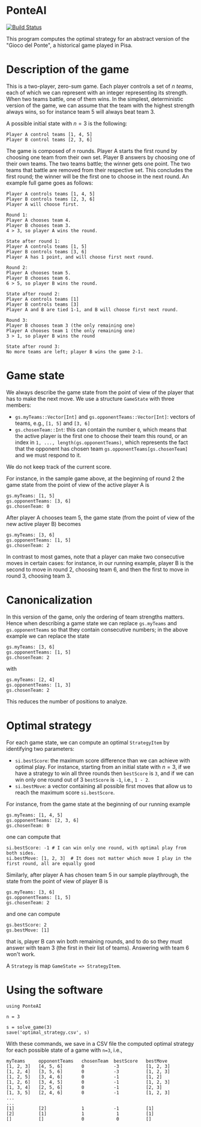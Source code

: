 # PonteAI

[![Build Status](https://github.com/fph/PonteAI.jl/actions/workflows/CI.yml/badge.svg?branch=main)](https://github.com/fph/PonteAI.jl/actions/workflows/CI.yml?query=branch%3Amain)

This program computes the optimal strategy for an abstract version of the "Gioco del Ponte", a historical game played in Pisa.

# Description of the game

This is a two-player, zero-sum game. Each player controls a set of $n$ *teams*, each of which we can represent with an integer representing its strength. When two teams battle, one of them wins. In the simplest, deterministic version of the game, we can assume that the team with the highest strength always wins, so for instance team 5 will always beat team 3.

A possible initial state with $n=3$ is the following:
```
Player A control teams [1, 4, 5]
Player B control teams [2, 3, 6]
```
The game is composed of $n$ rounds. Player A starts the first round by choosing one team from their own set. Player B answers by choosing one of their own teams. The two teams battle; the winner gets one point. The two teams that battle are removed from their respective set. This concludes the first round; the winner will be the first one to choose in the next round. An example full game goes as follows:

```
Player A controls teams [1, 4, 5]
Player B controls teams [2, 3, 6]
Player A will choose first.

Round 1:
Player A chooses team 4.
Player B chooses team 3.
4 > 3, so player A wins the round.

State after round 1:
Player A controls teams [1, 5]
Player B controls teams [3, 6]
Player A has 1 point, and will choose first next round.

Round 2:
Player A chooses team 5.
Player B chooses team 6.
6 > 5, so player B wins the round.

State after round 2:
Player A controls teams [1]
Player B controls teams [3]
Player A and B are tied 1-1, and B will choose first next round.

Round 3:
Player B chooses team 3 (the only remaining one)
Player A chooses team 1 (the only remaining one)
3 > 1, so player B wins the round

State after round 3:
No more teams are left; player B wins the game 2-1.
```

# Game state

We always describe the game state from the point of view of the player that has to make the next move. We use a structure `GameState` with three members:

* `gs.myTeams::Vector[Int]` and `gs.opponentTeams::Vector[Int]`: vectors of teams, e.g., `[1, 5]` and `[3, 6]`
* `gs.chosenTeam::Int`: this can contain the number `0`, which means that the active player is the first one to choose their team this round, or an index in `1, ..., length(gs.opponentTeams)`, which represents the fact that the opponent has chosen team `gs.opponentTeams[gs.chosenTeam]` and we must respond to it.

We do not keep track of the current score.

For instance, in the sample game above, at the beginning of round 2 the game state from the point of view of the active player A is
```
gs.myTeams: [1, 5]
gs.opponentTeams: [3, 6]
gs.chosenTeam: 0
```

After player A chooses team 5, the game state (from the point of view of the new active player B) becomes
```
gs.myTeams: [3, 6]
gs.opponentTeams: [1, 5]
gs.chosenTeam: 2
```

In contrast to most games, note that a player can make two consecutive moves in certain cases: for instance, in our running example, player B is the second to move in round 2, choosing team 6, and then the first to move in round 3, choosing team 3.

# Canonicalization

In this version of the game, only the ordering of team strengths matters. Hence when describing a game state we can replace `gs.myTeams` and `gs.opponentTeams` so that they contain consecutive numbers; in the above example we can replace the state
```
gs.myTeams: [3, 6]
gs.opponentTeams: [1, 5]
gs.chosenTeam: 2
```
with
```
gs.myTeams: [2, 4]
gs.opponentTeams: [1, 3]
gs.chosenTeam: 2
```
This reduces the number of positions to analyze.

# Optimal strategy

For each game state, we can compute an optimal `StrategyItem` by identifying two parameters:

* `si.bestScore`: the maximum score difference than we can achieve with optimal play. For instance, starting from an initial state with $n=3$, if we have a strategy to win all three rounds then `bestScore` is `3`, and if we can win only one round out of 3 `bestScore` is `-1`, i.e., `1 - 2`.
* `si.bestMove`: a vector containing all possible first moves that allow us to reach the maximum score `si.bestScore`.

For instance, from the game state at the beginning of our running example
```
gs.myTeams: [1, 4, 5]
gs.opponentTeams: [2, 3, 6]
gs.chosenTeam: 0
```
one can compute that
```
si.bestScore: -1 # I can win only one round, with optimal play from both sides.
si.bestMove: [1, 2, 3]  # It does not matter which move I play in the first round, all are equally good
```

Similarly, after player A has chosen team 5 in our sample playthrough, the state from the point of view of player B is
```
gs.myTeams: [3, 6]
gs.opponentTeams: [1, 5]
gs.chosenTeam: 2
```
and one can compute
```
gs.bestScore: 2
gs.bestMove: [1]
```
that is, player B can win both remaining rounds, and to do so they must answer with team 3 (the first in their list of teams). Answering with team 6 won't work.

A `Strategy` is map `GameState => StrategyItem`.

# Using the software

```
using PonteAI

n = 3

s = solve_game(3)
save('optimal_strategy.csv', s)
```

With these commands, we save in a CSV file the computed optimal strategy for each possible state of a game with `n=3`, i.e., 
```
myTeams	    opponentTeams	chosenTeam	bestScore	bestMove
[1, 2, 3]	[4, 5, 6]	    0	        -3	        [1, 2, 3]
[1, 2, 4]	[3, 5, 6]   	0	        -3	        [1, 2, 3]
[1, 2, 5]	[3, 4, 6]   	0	        -1	        [1, 2]
[1, 2, 6]	[3, 4, 5]	    0	        -1	        [1, 2, 3]
[1, 3, 4]	[2, 5, 6]	    0	        -1	        [2, 3]
[1, 3, 5]	[2, 4, 6]	    0	        -1	        [1, 2, 3]
...
...
[1]	        [2]         	1       	-1      	[1]
[2]     	[1]         	1          	 1       	[1]
[]	        []          	0	         0	        []
```
